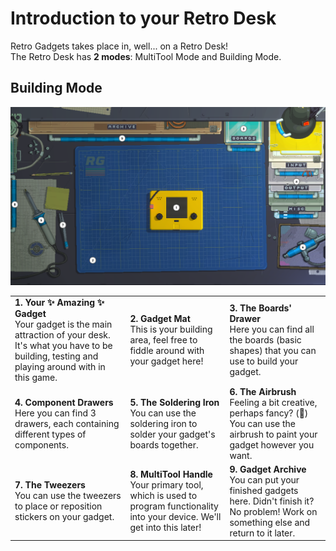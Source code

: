 # Introduction to your Retro Desk
Retro Gadgets takes place in, well... on a Retro Desk!  
The Retro Desk has **2 modes**: MultiTool Mode and Building Mode.

## Building Mode
<img src="./../../.github/screenshots/building-mode.png" width="600px">

<div align="center">
<table>
	<tr>
		<td>
			<b>1. Your ✨ Amazing ✨ Gadget</b><br>
			Your gadget is the main attraction of your desk. It's what you have to be building, testing and playing around with in this game.
   		</td>
		<td>
			<b>2. Gadget Mat</b><br>
			This is your building area, feel free to
			fiddle around with your gadget here!
   		</td>
		<td>
			<b>3. The Boards' Drawer</b><br>
			Here you can find all the boards (basic shapes) that you can use to build your gadget.
		</td>
	</tr>
	<tr>
		<td>
			<b>4. Component Drawers</b><br>
			Here you can find 3 drawers, each containing different types of components.
			<!-- TODO: add links to the components -->
		</td>
		<td>
			<b>5. The Soldering Iron</b><br>
			You can use the soldering iron to solder
			your gadget's boards together.
		</td>
		<td>
			<b>6. The Airbrush</b><br>
			Feeling a bit creative, perhaps fancy? (🍷) You can use the airbrush to paint your gadget however you want.
		</td>
	</tr>
	<tr>
		<td>
			<b>7. The Tweezers</b><br>
			You can use the tweezers to place or reposition stickers on your gadget.
		</td>
		<td>
			<b>8. MultiTool Handle</b><br>
			Your primary tool, which is used to
			program functionality into your device.  
			We'll get into this later!
		</td>
		<td>
			<b>9. Gadget Archive</b><br>
			You can put your finished gadgets here.
			Didn't finish it? No problem! Work on something else and return to it later.
		</td>
	</tr>
</table>
</div>